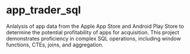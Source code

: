 # app_trader_sql
Anlalysis of app data from the Apple App Store and Android Play Store to determine the potential profitability of apps for acquisition. This project demonstrates proficiency in complex SQL operations, including window functions, CTEs, joins, and aggregation.
